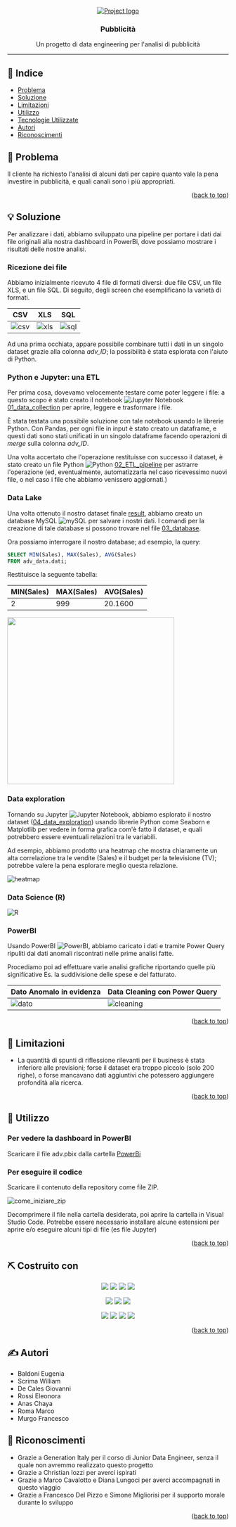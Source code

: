 <p align="center">
  <a href="" rel="noopener">
 <img src="./res/hero-partner-genitaly-2x.png" alt="Project logo"></a>
</p>
<h3 align="center">Pubblicità</h3>

<p align="center"> Un progetto di data engineering per l'analisi di pubblicità
  <br> 
</p>

---

## 📝 Indice <a name = "indice"></a>

- [Problema](#problem_statement)
- [Soluzione](#idea)
- [Limitazioni](#limitations)
- [Utilizzo](#usage)
- [Tecnologie Utilizzate](#tech_stack)
- [Autori](#authors)
- [Riconoscimenti](#acknowledgments)

## 🧐 Problema <a name = "problem_statement"></a>

Il cliente ha richiesto l'analisi di alcuni dati per capire quanto vale la pena investire in pubblicità, e quali canali sono i più appropriati.
<p align="right">(<a href="#indice">back to top</a>)</p>

## 💡 Soluzione <a name = "idea"></a>

Per analizzare i dati, abbiamo sviluppato una pipeline per portare i dati dai file originali alla nostra dashboard in PowerBi, dove possiamo mostrare i risultati delle nostre analisi.

### Ricezione dei file

Abbiamo inizialmente ricevuto 4 file di formati diversi: due file CSV, un file XLS, e un file SQL. Di seguito, degli screen che esemplificano la varietà di formati.

| CSV | XLS | SQL |
| --- | --- | --- |
| ![csv](./res/file_file_csv_1.PNG) | ![xls](./res/file_file_xls.PNG) | ![sql](./res/file_file_sql.PNG)

Ad una prima occhiata, appare possibile combinare tutti i dati in un singolo dataset grazie alla colonna _adv\_ID_; la possibilità è stata esplorata con l'aiuto di Python.

### Python e Jupyter: una ETL

Per prima cosa, dovevamo velocemente testare come poter leggere i file: a questo scopo è stato creato il notebook ![Jupyter Notebook](https://img.shields.io/badge/Jupyter-F37626.svg?&style=Flat&logo=Jupyter&logoColor=white)  [01_data_collection](./01_data_collection.ipynb) per aprire, leggere e trasformare i file.

È stata testata una possibile soluzione con tale notebook usando le librerie Python. Con Pandas, per ogni file in input è stato creato un dataframe, e questi dati sono stati unificati in un singolo dataframe facendo operazioni di _merge_ sulla colonna _adv\_ID_.

Una volta accertato che l'operazione restituisse con successo il dataset, è stato creato un file Python ![Python](https://img.shields.io/badge/Python-ffde57?style=Flat&logo=python&logoColor=4584b6) [02_ETL_pipeline](./02_ETL_pipeline.py) per astrarre l'operazione (ed, eventualmente, automatizzarla nel caso ricevessimo nuovi file, o nel caso i file che abbiamo venissero aggiornati.)

### Data Lake

Una volta ottenuto il nostro dataset finale [result](./result.csv), abbiamo creato un database MySQL ![mySQL](https://img.shields.io/badge/MySQL-00758f?style=Flat&logo=mysql&logoColor=f29111) per salvare i nostri dati. I comandi per la creazione di tale database si possono trovare nel file [03_database](./03_database.sql).

Ora possiamo interrogare il nostro database; ad esempio, la query:

```SQL
SELECT MIN(Sales), MAX(Sales), AVG(Sales)
FROM adv_data.dati;
```

Restituisce la seguente tabella:
  
| MIN(Sales) | MAX(Sales) | AVG(Sales) |
| --- | --- | --- |
| 2 | 999 | 20.1600 |

<img src="./res/data_mysql_sales.PNG" width="380">

### Data exploration

Tornando su Jupyter ![Jupyter Notebook](https://img.shields.io/badge/Jupyter-F37626.svg?&style=Flat&logo=Jupyter&logoColor=white), abbiamo esplorato il nostro dataset ([04_data_exploration](./04_data_exploration.ipynb)) usando librerie Python come Seaborn e Matplotlib per vedere in forma grafica com'è fatto il dataset, e quali potrebbero essere eventuali relazioni tra le variabili.

Ad esempio, abbiamo prodotto una heatmap che mostra chiaramente un alta correlazione tra le vendite (Sales) e il budget per la televisione (TV); potrebbe valere la pena esplorare meglio questa relazione.

![heatmap](./res/exploration_output1.png)

### Data Science (R)

![R](https://img.shields.io/badge/R-276DC3?style=Flat&logo=r&logoColor=ABACB1)

### PowerBI

Usando PowerBI ![PowerBI](https://img.shields.io/badge/PowerBI-F2C811?style=Flat&logo=Power%20BI&logoColor=221F1F), abbiamo caricato i dati e tramite Power Query ripuliti dai dati anomali riscontrati nelle prime analisi fatte.

Procediamo poi ad effettuare varie analisi grafiche riportando quelle più significative Es. la suddivisione delle spese e del fatturato.

| Dato Anomalo in evidenza | Data Cleaning con Power Query |
| --- | --- | 
| ![dato](./res/dato%20anomalo%20in%20evidenza.png) | ![cleaning](./res/data%20cleaning%20power%20bi.JPG)

<p align="right">(<a href="#indice">back to top</a>)</p>

## 🚩 Limitazioni <a name = "limitations"></a>

- La quantità di spunti di riflessione rilevanti per il business è stata inferiore alle previsioni; forse il dataset era troppo piccolo (solo 200 righe), o forse mancavano dati aggiuntivi che potessero aggiungere profondità alla ricerca.

<p align="right">(<a href="#indice">back to top</a>)</p>

## 🎈 Utilizzo <a name="usage"></a>

### Per vedere la dashboard in PowerBI

Scaricare il file adv.pbix dalla cartella [PowerBi](./PowerBi)

### Per eseguire il codice

Scaricare il contenuto della repository come file ZIP.

![come_iniziare_zip](./res/come_iniziare_zip.PNG)

Decomprimere il file nella cartella desiderata, poi aprire la cartella in Visual Studio Code. Potrebbe essere necessario installare alcune estensioni per aprire e/o eseguire alcuni tipi di file (es file Jupyter)

<p align="right">(<a href="#indice">back to top</a>)</p>

## ⛏️ Costruito con <a name = "tech_stack"></a>


<p align="center">
<img src="https://img.shields.io/badge/Jupyter-F37626.svg?&style=for-the-badge&logo=Jupyter&logoColor=white"/>
<img src="https://img.shields.io/badge/Python-ffde57?style=for-the-badge&logo=python&logoColor=4584b6"/>
<img src="https://img.shields.io/badge/pandas-%23150458.svg?style=for-the-badge&logo=pandas&logoColor=white"/>
<img src="https://img.shields.io/badge/Matplotlib-%23ffffff.svg?style=for-the-badge&logo=Matplotlib&logoColor=black"/></p>
<p align="center">
<img src="https://img.shields.io/badge/MySQL-00758f?style=for-the-badge&logo=mysql&logoColor=f29111"/>
<img src="https://img.shields.io/badge/R-276DC3?style=for-the-badge&logo=r&logoColor=ABACB1"/>
<img src="https://img.shields.io/badge/PowerBI-F2C811?style=for-the-badge&logo=Power%20BI&logoColor=221F1F"/></p>
<p align="center">
<img src="https://img.shields.io/badge/Canva-00c4cc?style=for-the-badge&logo=Canva&logoColor=white"/>
<img src="https://img.shields.io/badge/Trello-c4c9cc?style=for-the-badge&logo=Trello&logoColor=white"/>
<img src="https://img.shields.io/badge/github-%23121011.svg?style=for-the-badge&logo=github&logoColor=white"/>
<img src="https://img.shields.io/badge/Visual%20Studio%20Code-0078d7.svg?style=for-the-badge&logo=visual-studio-code&logoColor=white"/></p>


<p align="right">(<a href="#indice">back to top</a>)</p>

## ✍️ Autori <a name = "authors"></a>

- Baldoni Eugenia
- Scrima William
- De Cales Giovanni
- Rossi Eleonora
- Anas Chaya
- Roma Marco
- Murgo Francesco

## 🎉 Riconoscimenti <a name = "acknowledgments"></a>

- Grazie a Generation Italy per il corso di Junior Data Engineer, senza il quale non avremmo realizzato questo progetto
- Grazie a Christian Iozzi per averci ispirati
- Grazie a Marco Cavalotto e Diana Lungoci per averci accompagnati in questo viaggio
- Grazie a Francesco Del Pizzo e Simone Migliorisi per il supporto morale durante lo sviluppo

<p align="right">(<a href="#indice">back to top</a>)</p>

